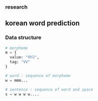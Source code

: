 ### research

## korean word prediction

### Data structure
```python
# morpheme
m = {
  value: "하다",
  tag: "VV"
}

# word : sequence of morpheme
w = mmm...

# sentence : sequence of word and space
s = w w w w....
```
